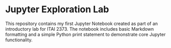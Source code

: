 # Jupyter Exploration Lab

This repository contains my first Jupyter Notebook created as part of an introductory lab for ITAI 2373. The notebook includes basic Markdown formatting and a simple Python print statement to demonstrate core Jupyter functionality.

